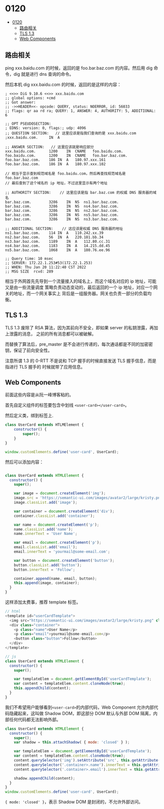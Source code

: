 # 0120    

<!-- TOC -->

- [0120](#0120)
    - [路由相关](#路由相关)
    - [TLS 1.3](#tls-13)
    - [Web Components](#web-components)

<!-- /TOC -->

## 路由相关

ping xxx.baidu.com 的时候，返回的是 foo.bar.baz.com 的内容。然后用 dig 命令，dig 就是进行 dns 查询的命令。   

然后本机 dig xxx.baidu.com 的时候，返回的是这样的内容：    


```
; <<>> DiG 9.10.6 <<>> xxx.baidu.com
;; global options: +cmd
;; Got answer:
;; ->>HEADER<<- opcode: QUERY, status: NOERROR, id: 56033
;; flags: qr aa rd ra; QUERY: 1, ANSWER: 4, AUTHORITY: 5, ADDITIONAL: 6

;; OPT PSEUDOSECTION:
; EDNS: version: 0, flags:; udp: 4096
;; QUESTION SECTION:   // 这里应该是指我们查询的是 xxx.baidu.com
;xxx.baidu.com.		IN	A

;; ANSWER SECTION:   // 这里应该就是响应部分
xxx.baidu.com.	    1200	IN	CNAME	foo.baidu.com.
foo.baidu.com.		1200	IN	CNAME	foo.bar.baz.com.
foo.bar.baz.com.	186	IN	A	180.97.xxx.161
foo.bar.baz.com.	186	IN	A	180.97.xxx.102

// 相当于显示查到规范域名是 foo.baidu.com，然后再查找规范域名是 foo.bar.baz.com
// 最后查到了这个域名的 ip 地址，不过这里显示有两个地址

;; AUTHORITY SECTION:    // 这里应该是指 bar.baz.com 的权威 DNS 服务器的域名
bar.baz.com.		3286	IN	NS	ns1.bar.baz.com.
bar.baz.com.		3286	IN	NS	ns4.bar.baz.com.
bar.baz.com.		3286	IN	NS	ns2.bar.baz.com.
bar.baz.com.		3286	IN	NS	ns5.bar.baz.com.
bar.baz.com.		3286	IN	NS	ns3.bar.baz.com.

;; ADDITIONAL SECTION:    // 这应该是权威 DNS 服务器的地址
ns1.bar.baz.com.	114	IN	A	110.242.xx.39
ns2.bar.baz.com.	56	IN	A	220.181.bb.34
ns3.bar.baz.com.	1189	IN	A	112.80.cc.31
ns4.bar.baz.com.	1183	IN	A	14.215.dd.45
ns5.bar.baz.com.	1068	IN	A	180.76.ee.96

;; Query time: 10 msec
;; SERVER: 172.22.1.253#53(172.22.1.253)
;; WHEN: Thu Jan 20 11:22:40 CST 2022
;; MSG SIZE  rcvd: 289
```    

相当于外网首先先导到一个流量接入的域名上，而这个域名对应的 ip 地址，可能又是由一些流量调度
策略负责动态变动的，最后返回的一个 ip 地址，对应一个网关的地址，而一个网关事实上
背后是一组服务器。网关也负责一部分的负载均衡。  


## TLS 1.3    

TLS 1.3 废除了 RSA 算法，因为其前向不安全，即如果 server 的私钥泄露，再加上泄露的消息，
之前的所有消息都可以被破解。   

而替换了算法后，pre_master 是不会进行传递的，每次通话都是不同的加密密钥，保证了前向安全性。   

注意所谓 1.3 的 0-RTT 不是说和 TCP 握手的时候直接发送 TLS 握手信息，而是指进行 TLS 握手的
时候就带了应用信息。   

## Web Components

前面这些内容是从阮一峰博客粘的。    

首先自定义组件的标签要包含中划线 `<user-card></user-card>`。    

然后定义类，绑到标签上.    

```js
class UserCard extends HTLMElement {
    constructor() {
        super();
    }
}

window.customElements.define('user-card', UserCard);
```     

然后可以添加内容：   

```js

class UserCard extends HTMLElement {
  constructor() {
    super();

    var image = document.createElement('img');
    image.src = 'https://semantic-ui.com/images/avatar2/large/kristy.png';
    image.classList.add('image');

    var container = document.createElement('div');
    container.classList.add('container');

    var name = document.createElement('p');
    name.classList.add('name');
    name.innerText = 'User Name';

    var email = document.createElement('p');
    email.classList.add('email');
    email.innerText = 'yourmail@some-email.com';

    var button = document.createElement('button');
    button.classList.add('button');
    button.innerText = 'Follow';

    container.append(name, email, button);
    this.append(image, container);
  }
}
```    

这样添加太费事，推荐 template 标签。   

```js
// html
<template id="userCardTemplate">
  <img src="https://semantic-ui.com/images/avatar2/large/kristy.png" class="image">
  <div class="container">
    <p class="name">User Name</p>
    <p class="email">yourmail@some-email.com</p>
    <button class="button">Follow</button>
  </div>
</template>

// js
class UserCard extends HTMLElement {
  constructor() {
    super();

    var templateElem = document.getElementById('userCardTemplate');
    var content = templateElem.content.cloneNode(true);
    this.appendChild(content);
  }
}  
```    

我们不希望用户能够看到`<user-card>`的内部代码，Web Component 允许内部代码隐藏起来，这叫做 Shadow DOM，即这部分 DOM 默认与外部 DOM 隔离，内部任何代码都无法影响外部。    

```js
class UserCard extends HTMLElement {
  constructor() {
    super();
    var shadow = this.attachShadow( { mode: 'closed' } );

    var templateElem = document.getElementById('userCardTemplate');
    var content = templateElem.content.cloneNode(true);
    content.querySelector('img').setAttribute('src', this.getAttribute('image'));
    content.querySelector('.container>.name').innerText = this.getAttribute('name');
    content.querySelector('.container>.email').innerText = this.getAttribute('email');

    shadow.appendChild(content);
  }
}
window.customElements.define('user-card', UserCard);
```    

`{ mode: 'closed' }`，表示 Shadow DOM 是封闭的，不允许外部访问。